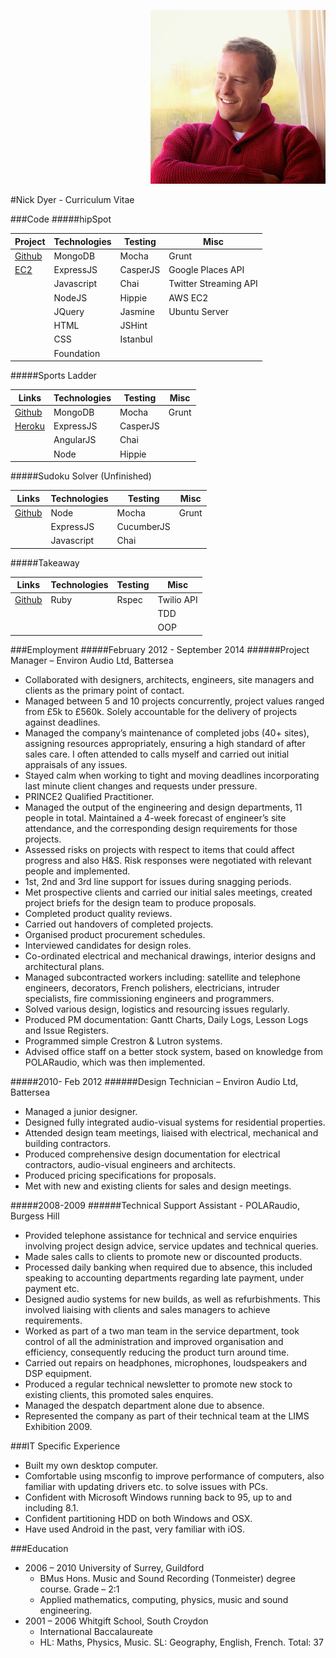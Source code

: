 <p align="right">
  <img src="images/photo.jpg"/>
</p>
#Nick Dyer - Curriculum Vitae

###Code
#####hipSpot

| Project                                     | Technologies | Testing  | Misc                  |
|---------------------------------------------|--------------|----------|-----------------------|
| [Github](https://github.com/ejbyne/hipspot) | MongoDB      | Mocha    | Grunt                 |
| [EC2](http://hipspot.uk/)                   | ExpressJS    | CasperJS | Google Places API     |
|                                             | Javascript   | Chai     | Twitter Streaming API |
|                                             | NodeJS       | Hippie   | AWS EC2               |
|                                             | JQuery       | Jasmine  | Ubuntu Server         |
|                                             | HTML         | JSHint   |                       |
|                                             | CSS          | Istanbul |                       |
|                                             | Foundation   |          |                       |


#####Sports Ladder

| Links                                               | Technologies  | Testing   |Misc  |
|---------------------------------------------------  |-------------- |---------- |------|
| [Github](https://github.com/ralake/sports_ladder)   | MongoDB       | Mocha     |Grunt |
| [Heroku](http://sportsladder.herokuapp.com/)        | ExpressJS     | CasperJS  |      |
|                                                     | AngularJS     | Chai      |      |
|                                                     | Node          | Hippie    |      |

#####Sudoku Solver (Unfinished)

| Links                                                    | Technologies  | Testing     |Misc  |
|--------------------------------------------------------  |-------------- |------------ |------|
| [Github](https://github.com/nickbdyer/Sudoku-Challenge)  | Node          | Mocha       |Grunt |
|                                                          | ExpressJS     | CucumberJS  |      |
|                                                          | Javascript    | Chai        |      |


#####Takeaway

| Links                                              | Technologies  | Testing     |Misc       |
|--------------------------------------------------  |-------------- |------------ |---------  |
| [Github](https://github.com/nickbdyer/takeaway)    | Ruby          | Rspec       |Twilio API |
|                                                    |               |             |TDD        |
|                                                    |               |             |OOP        |


###Employment
#####February 2012 - September 2014
######Project Manager – Environ Audio Ltd,  Battersea
- Collaborated with  designers,  architects,  engineers,   site  managers  and clients as  the  primary point of  contact. 
- Managed between  5   and   10 projects  concurrently, project  values ranged  from  £5k   to £560k. Solely accountable   for the delivery  of projects  against deadlines.  
- Managed the company’s maintenance of completed jobs (40+  sites), assigning resources  appropriately,   ensuring  a   high  standard  of after  sales  care.   I   often   attended  to  calls   myself  and carried out initial appraisals  of any issues. 
- Stayed   calm  when  working   to  tight and   moving deadlines  incorporating   last  minute  client changes and requests  under pressure. 
- PRINCE2 Qualified Practitioner.
- Managed  the   output  of  the   engineering   and  design   departments,  11 people   in  total. Maintained   a   4-week  forecast  of  engineer’s  site attendance,  and   the   corresponding   design requirements  for those projects. 
- Assessed   risks   on  projects  with  respect   to  items  that   could   affect  progress  and   also  H&S.  Risk responses were negotiated  with  relevant  people and implemented.  
- 1st,   2nd and   3rd line  support   for   issues  during snagging  periods.  
- Met  prospective   clients   and   carried   our   initial  sales  meetings,   created project   briefs for  the  design team to  produce proposals.  
- Completed product quality reviews.  
- Carried out handovers of  completed projects.
- Organised product procurement schedules.  
- Interviewed candidates  for design  roles.
- Co-ordinated  electrical  and mechanical  drawings, 
interior  designs and architectural plans.  
- Managed  subcontracted   workers   including: satellite  and   telephone   engineers,  decorators,  French  polishers,  electricians, intruder  specialists,  fire  commissioning engineers and programmers.  
- Solved   various   design,   logistics   and   resourcing issues  regularly.  
- Produced PM documentation:  Gantt Charts, Daily Logs, Lesson  Logs  and Issue Registers.  
- Programmed  simple  Crestron  & Lutron  systems.
- Advised  office  staff   on  a   better  stock   system,  based  on  knowledge   from  POLARaudio,   which  was then  implemented.  

#####2010- Feb 2012
######Design  Technician  – Environ Audio Ltd,  Battersea

  - Managed a junior  designer. 
  - Designed  fully integrated  audio-visual  systems for   residential properties.
  - Attended   design  team  meetings,   liaised   with   electrical, mechanical  and building  contractors.    
  - Produced   comprehensive   design  documentation for  electrical  contractors,  audio-visual  engineers and architects. 
  - Produced  pricing specifications  for proposals.  
  - Met  with  new   and   existing  clients   for   sales   and design  meetings. 

#####2008-2009
######Technical Support Assistant - POLARaudio, Burgess Hill

  - Provided   telephone   assistance  for   technical   and  service enquiries involving  project   design advice, service updates and technical queries.   
  - Made   sales   calls   to  clients   to  promote   new   or discounted  products.
  - Processed  daily   banking   when  required  due   to   absence,   this  included  speaking  to  accounting departments  regarding   late  payment,  under payment etc.
  - Designed  audio systems for new builds, as  well  as refurbishments. This  involved  liaising  with  clients and sales managers  to  achieve requirements. 
  - Worked  as  part  of  a two man team  in  the service department,  took  control   of  all the administration   and   improved organisation   and  efficiency,  consequently  reducing  the   product turn  around  time. 
  - Carried out repairs on  headphones, microphones, loudspeakers  and DSP equipment.  
  - Produced   a   regular   technical   newsletter  to promote  new   stock   to  existing  clients,  this promoted  sales enquires. 
  - Managed the despatch  department  alone due to absence.  
  - Represented  the   company   as  part  of  their technical team  at  the LIMS  Exhibition  2009. 
  
###IT Specific Experience
  - Built my  own desktop computer.  
  - Comfortable  using   msconfig to   improve   performance   of
  computers,  also  familiar  with  updating  drivers   etc.  to 
  solve issues  with  PCs.
  - Confident with  Microsoft Windows running back  to  95, up  to
  and including 8.1.  
  - Confident partitioning  HDD on  both  Windows and OSX.  
  - Have  used  Android in the past, very  familiar  with  iOS.

###Education
  - 2006  – 2010    University of Surrey, Guildford  
     - BMus  Hons. Music and Sound Recording (Tonmeister)  degree course. Grade – 2:1
     - Applied mathematics,  computing,  physics,  music and sound engineering.
  - 2001  – 2006 Whitgift School, South Croydon 
    - International Baccalaureate 
    - HL: Maths,  Physics, Music.  SL: Geography,  English,  French. Total:  37



